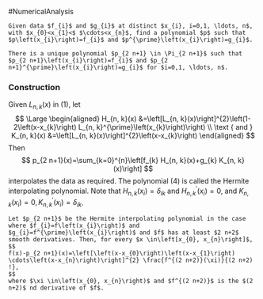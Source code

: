 #NumericalAnalysis 
```ad-question
Given data $f_{i}$ and $g_{i}$ at distinct $x_{i}, i=0,1, \ldots, n$, with $x_{0}<x_{1}<$ $\cdots<x_{n}$, find a polynomial $p$ such that $p\left(x_{i}\right)=f_{i}$ and $p^{\prime}\left(x_{i}\right)=g_{i}$.
```
```ad-theorem
There is a unique polynomial $p_{2 n+1} \in \Pi_{2 n+1}$ such that $p_{2 n+1}\left(x_{i}\right)=f_{i}$ and $p_{2 n+1}^{\prime}\left(x_{i}\right)=g_{i}$ for $i=0,1, \ldots, n$.
```


### Construction
Given $L_{n, k}(x)$ in $(1)$, let
$$
\Large
\begin{aligned}
H_{n, k}(x) &=\left[L_{n, k}(x)\right]^{2}\left(1-2\left(x-x_{k}\right) L_{n, k}^{\prime}\left(x_{k}\right)\right) \\
\text { and } K_{n, k}(x) &=\left[L_{n, k}(x)\right]^{2}\left(x-x_{k}\right)
\end{aligned}
$$
Then
$$
p_{2 n+1}(x)=\sum_{k=0}^{n}\left[f_{k} H_{n, k}(x)+g_{k} K_{n, k}(x)\right]
$$
interpolates the data as required. The polynomial (4) is called the Hermite interpolating polynomial. Note that $H_{n, k}\left(x_{i}\right)=\delta_{i k}$ and $H_{n, k}^{\prime}\left(x_{i}\right)=0$, and $K_{n, k}\left(x_{i}\right)=0, K_{n, k}^{\prime}\left(x_{i}\right)=\delta_{i k}$.

```ad-theorem
Let $p_{2 n+1}$ be the Hermite interpolating polynomial in the case where $f_{i}=f\left(x_{i}\right)$ and $g_{i}=f^{\prime}\left(x_{i}\right)$ and $f$ has at least $2 n+2$ smooth derivatives. Then, for every $x \in\left[x_{0}, x_{n}\right]$,
$$
f(x)-p_{2 n+1}(x)=\left[\left(x-x_{0}\right)\left(x-x_{1}\right) \cdots\left(x-x_{n}\right)\right]^{2} \frac{f^{(2 n+2)}(\xi)}{(2 n+2) !},
$$
where $\xi \in\left(x_{0}, x_{n}\right)$ and $f^{(2 n+2)}$ is the $(2 n+2)$ nd derivative of $f$.
```
